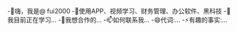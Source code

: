 -👋嗨，我是@ fui2000
-👀使用APP、视频学习、财务管理、办公软件、黑科技
-🌱我目前正在学习...
-💞我想合作的️...
-📫如何联系我...
-😄代词:...
-⚡有趣的事实:...

<!---
fui2000/fui2000是一个✨特别✨库，因为它的“README.md ”(此文件)出现在您的GitHub配置文件中。
您可以单击预览链接来查看您的更改。
--->
